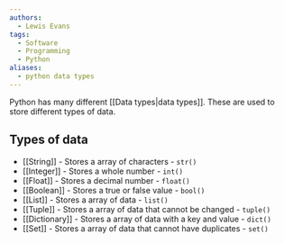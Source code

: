 ```yaml
---
authors:
  - Lewis Evans
tags:
  - Software
  - Programming
  - Python
aliases:
  - python data types
---
```


Python has many different [[Data types|data types]]. These are used to store different types of data.

## Types of data

- [[String]] - Stores a array of characters - `str()` 
- [[Integer]] - Stores a whole number - `int()`
- [[Float]] - Stores a decimal number - `float()`
- [[Boolean]] - Stores a true or false value - `bool()`
- [[List]] - Stores a array of data - `list()`
- [[Tuple]] - Stores a array of data that cannot be changed - `tuple()`
- [[Dictionary]] - Stores a array of data with a key and value - `dict()`
- [[Set]] - Stores a array of data that cannot have duplicates - `set()`